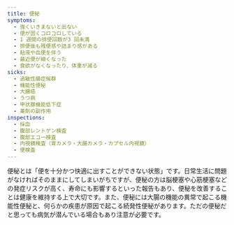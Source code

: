 ```yaml
---
title: 便秘
symptoms:
  - 強くいきまないと出ない
  - 便が固くコロコロしている
  - 1 週間の排便回数が3 回未満
  - 排便後も残便感や詰まり感がある
  - 粘液や血便を伴う
  - 最近便が細くなった
  - 食欲がなくなったり、体重が減る
sicks:
  - 過敏性腸症候群
  - 機能性便秘
  - 大腸癌
  - うつ病
  - 甲状腺機能低下症
  - 薬剤の副作用
inspections:
  - 採血
  - 腹部レントゲン検査
  - 腹部エコー検査
  - 内視鏡検査（胃カメラ・大腸カメラ・カプセル内視鏡）
  - 便検査
---
```


便秘とは「便を十分かつ快適に出すことができない状態」です。日常生活に問題がなければそのままにしてしまいがちですが、便秘の方は脳梗塞や心筋梗塞などの発症リスクが高く、寿命にも影響するといった報告もあり、便秘を改善することは健康を維持する上で大切です。また、便秘には大腸の機能の異常で起こる機能性便秘と、何らかの疾患が原因で起こる続発性便秘があります。ただの便秘だと思っても病気が潜んでいる場合もあり注意が必要です。
